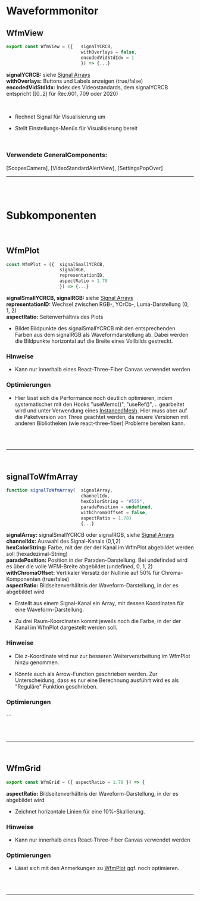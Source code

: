 # Waveformmonitor


## WfmView
```JavaScript
export const WfmView = ({   signalYCRCB,
                            withOverlays = false,
                            encodedVidStdIdx = 1
                            }) => {...}
```
**signalYCRCB:**   siehe [Signal Arrays](../SignalArrays) </br>
**withOverlays:**  Buttons und Labels anzeigen (true/false) </br>
**encodedVidStdIdx:**  Index des Videostandards, dem signalYCRCB entspricht ([0..2] für Rec.601, 709 oder 2020) </br>

</br>

- Rechnet Signal für Visualisierung um

- Stellt Einstellungs-Menüs für Visualisierung bereit

</br>

### Verwendete GeneralComponents:
[ScopesCamera],
[VideoStandardAlertView],
[SettingsPopOver]

---

</br></br>

# Subkomponenten

</br>

## WfmPlot

```JavaScript
const WfmPlot = ({  signalSmallYCRCB,
                    signalRGB,
                    representationID,
                    aspectRatio = 1.78
                    }) => {...}
```


**signalSmallYCRCB, signalRGB:**   siehe [Signal Arrays](../SignalArrays) </br>
**representationID:**  Wechsel zwischen RGB-, YCrCb-, Luma-Darstellung (0, 1, 2) </br>
**aspectRatio:**  Seitenverhältnis des Plots </br>

- Bildet Bildpunkte des signalSmallYCRCB  mit den entsprechenden Farben aus dem signalRGB als Waveformdarstellung ab. Dabei werden die Bildpunkte horizontal auf die Breite eines Vollbilds gestreckt.

### Hinweise

- Kann nur innerhalb eines React-Three-Fiber Canvas verwendet werden

### Optimierungen

- Hier lässt sich die Performance noch deutlich optimieren, indem systematischer mit den Hooks "useMemo()", "useRef()",... gearbeitet wird und unter Verwendung eines [InstancedMesh](https://threejs.org/docs/#api/en/objects/InstancedMesh). Hier muss aber auf die Paketversion von Three geachtet werden, da neuere Versionen mit anderen Bibliotheken (wie react-three-fiber) Probleme bereiten kann.

</br>
</br>

---
</br>

## signalToWfmArray

```JavaScript
function signalToWfmArray(  signalArray,
                            channelIdx,
                            hexColorString = "#555",
                            paradePosition = undefined,
                            withChromaOffset = false,
                            aspectRatio = 1.78)
                            {...}
```

**signalArray:** signalSmallYCRCB oder signalRGB, siehe [Signal Arrays](../SignalArrays) </br>
**channelIdx:** Auswahl des Signal-Kanals (0,1,2) </br>
**hexColorString:** Farbe, mit der der der Kanal im WfmPlot abgebildet werden soll (hexadezimal-String)</br>
**paradePosition:** Position in der Paraden-Darstellung. Bei undefinded wird es über die volle WFM-Breite abgebildet (undefined, 0, 1, 2) </br>
**withChromaOffset:** Vertikaler Versatz der Nullinie auf 50% für Chroma-Komponenten (true/false) </br>
**aspectRatio:** Bildseitenverhältnis der Waveform-Darstellung, in der es abgebildet wird </br>

- Erstellt aus einem Signal-Kanal ein Array, mit dessen Koordinaten für eine Waveform-Darstellung.

- Zu drei Raum-Koordinaten kommt jeweils noch die Farbe, in der der Kanal im WfmPlot dargestellt werden soll.

### Hinweise

- Die z-Koordinate wird nur zur besseren Weiterverarbeitung im WfmPlot hinzu genommen.

- Könnte auch als Arrow-Function geschrieben werden. Zur Unterscheidung, dass es nur eine Berechnung ausführt wird es als "Reguläre" Funktion geschrieben.

### Optimierungen

--

</br>
</br>

---
</br>

## WfmGrid

```JavaScript
export const WfmGrid = ({ aspectRatio = 1.78 }) => {
```

**aspectRatio:** Bildseitenverhältnis der Waveform-Darstellung, in der es abgebildet wird </br>

- Zeichnet horizontale Linien für eine 10%-Skallierung.

### Hinweise

- Kann nur innerhalb eines React-Three-Fiber Canvas verwendet werden

### Optimierungen

- Lässt sich mit den Anmerkungen zu [WfmPlot](#wfmplot) ggf. noch optimieren.

</br>
</br>

---
</br>
